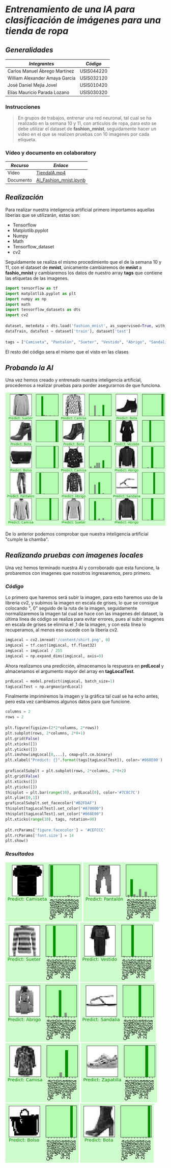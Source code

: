 # _**Entrenamiento de una IA para clasificación de imágenes para una tienda de ropa**_

## _Generalidades_

*Integrantes* | *Código*
-|-
Carlos Manuel Ábrego Martínez|USIS044220
William Alexander Amaya García|USIS032120
José Daniel Mejía Jovel|USIS010420
Elías Mauricio Parada Lozano|USIS030320

### Instrucciones

> En grupos de trabajos, entrenar una red neuronal, tal cual se ha realizado en la semana 10 y 11, con articulos de ropa, para esto se debe utilizar el dataset de __fashion_mnist__, seguidamente hacer un video en el que se realizen pruebas con 10 imagenes por cada etiqueta.

### Vídeo y documento en colaboratory

*Recurso*|*Enlace*
-|-
Vídeo|[TiendaIA.mp4](https://drive.google.com/file/d/1HgHWeZo_jbx5Am9yvFM8sAALjZQDotN0/view?usp=sharing)
Documento|[AI_Fashion_mnist.ipynb](AI_Fashion_mnist.ipynb)

## _Realización_

Para realizar nuestra inteligencia artificial primero importamos aquellas liberias que se utilizarán, estas son:
- Tensorflow
- Matplotlib.pyplot
- Numpy
- Math
- Tensorflow_dataset
- cv2

Seguidamente se realiza el mismo procedimiento que el de la semana 10 y 11, con el dataset de **mnist**, únicamente cambiaremos de **mnist** a **fashio_mnist** y cambiaremos los datos de nuestro array **tags** que contiene las etiquetas de las imagenes.

```Python
import tensorflow as tf
import matplotlib.pyplot as plt
import numpy as np
import math
import tensorflow_datasets as dts
import cv2

dataset, metedata = dts.load('fashion_mnist', as_supervised=True, with_info=True)
dataTrain, dataTest = dataset['train'], dataset['test']

tags = ["Camiseta", "Pantalón", "Sueter", "Vestido", "Abrigo", "Sandalia", "Camisa", "Zapatilla", "Bolso", "Bota"]
```

El resto del código sera el mismo que el visto en las clases

## _Probando la AI_

Una vez hemos creado y entrenado nuestra inteligencia artificial, procedemos a realizar pruebas para porder asegurarnos de que funciona.

![prueba](prueba.png)

De lo anterior podemos comprobar que nuestra inteligencia artificial "cumple la chamba".

## _Realizando pruebas con imagenes locales_

Una vez hemos terminado nuestra AI y corroborado que esta funcione, la probaremos con imagenes que nosotros ingresaremos, pero primero.

### _Código_

Lo primero que haremos será subir la imagen, para esto haremos uso de la libreria cv2, y subimos la imagen en escala de grises, lo que se consigue colocando ", 0" seguido de la ruta de la imagen, seguidamente normalizaremos la imagen tal cual se hace con las imagenes del dataset, la última línea de código se realiza para evitar errores, pues al subir imagenes en escala de grises se elimina el ,1 de la imagen, y con esta línea lo recuperamos, al menos eso sucede con la libería cv2.

```Python
imgLocal = cv2.imread('/content/shirt.png', 0)
imgLocal = tf.cast(imgLocal, tf.float32)
imgLocal = imgLocal / 255
imgLocal = np.expand_dims(imgLocal, axis=0)
```

Ahora realizamos una predicción, almacenamos la respuesra en **prdLocal** y almacenamos el argumento mayor del array en **tagLocalTest**.

```Python
prdLocal = model.predict(imgLocal, batch_size=1)
tagLocalTest = np.argmax(prdLocal)
```

Finalmente imprimiremos la imagen y la gráfica tal cual se ha echo antes, pero esta vez cambiamos algunos datos para que funcione.

```Python
columns = 2
rows = 2

plt.figure(figsize=(2*2*columns, 2*rows))
plt.subplot(rows, 2*columns, 2*0+1)
plt.grid(False)
plt.xticks([])
plt.yticks([])
plt.imshow(imgLocal[0,...], cmap=plt.cm.binary)
plt.xlabel("Predict: {}".format(tags[tagLocalTest]), color='#068E00')

grafLocalSubplt = plt.subplot(rows, 2*columns, 2*0+2)
plt.grid(False)
plt.xticks([])
plt.yticks([])
thisplot = plt.bar(range(10), prdLocal[0], color='#7C8C7C')
plt.ylim([0,1])
grafLocalSubplt.set_facecolor("#B2FDAF")
thisplot[tagLocalTest].set_color("#A70000")
thisplot[tagLocalTest].set_color("#068E00")
plt.xticks(range(10), tags, rotation=90)

plt.rcParams['figure.facecolor'] = '#CEFCCC'
plt.rcParams['font.size'] = 14
plt.show()
```

### _Resultados_

![Camiseta](camiseta.png) ![Pantalón](pantalon.png)
![Sueter](sueter.png) ![Vestido](vestido.png)
![Abrigo](abrigo.png) ![Sandalia](Sandalia.png)
![Camisa](camisa.png) ![Zapatilla](zapatilla.png)
![Bolso](bolso.png) ![Bota](bota.png)
